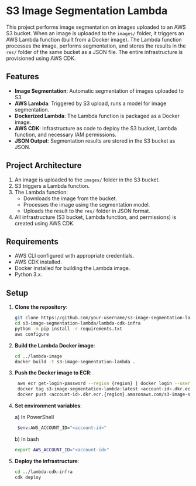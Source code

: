 # S3 Image Segmentation Lambda

This project performs image segmentation on images uploaded to an AWS S3 bucket. When an image is uploaded to the `images/` folder, it triggers an AWS Lambda function (built from a Docker image). The Lambda function processes the image, performs segmentation, and stores the results in the `res/` folder of the same bucket as a JSON file. The entire infrastructure is provisioned using AWS CDK.

## Features

- **Image Segmentation**: Automatic segmentation of images uploaded to S3.
- **AWS Lambda**: Triggered by S3 upload, runs a model for image segmentation.
- **Dockerized Lambda**: The Lambda function is packaged as a Docker image.
- **AWS CDK**: Infrastructure as code to deploy the S3 bucket, Lambda function, and necessary IAM permissions.
- **JSON Output**: Segmentation results are stored in the S3 bucket as JSON.

## Project Architecture

1. An image is uploaded to the `images/` folder in the S3 bucket.
2. S3 triggers a Lambda function.
3. The Lambda function:
   - Downloads the image from the bucket.
   - Processes the image using the segmentation model.
   - Uploads the result to the `res/` folder in JSON format.
4. All infrastructure (S3 bucket, Lambda function, and permissions) is created using AWS CDK.

## Requirements

- AWS CLI configured with appropriate credentials.
- AWS CDK installed.
- Docker installed for building the Lambda image.
- Python 3.x.

## Setup

1. **Clone the repository**:
   ```bash
   git clone https://github.com/your-username/s3-image-segmentation-lambda.git
   cd s3-image-segmentation-lambda/lambda-cdk-infra
   python -m pip install -r requirements.txt
   aws configure
    ```
2. **Build the Lambda Docker image**:
   ```bash
   cd ../lambda-image
   docker build -t s3-image-segmentation-lambda .
   ```
3. **Push the Docker image to ECR**:
   ```bash
    aws ecr get-login-password --region {region} | docker login --username AWS --password-stdin <account-id>.dkr.ecr.{region}.amazonaws.com
    docker tag s3-image-segmentation-lambda:latest <account-id>.dkr.ecr.{region}.amazonaws.com/s3-image-segmentation-lambda:latest
    docker push <account-id>.dkr.ecr.{region}.amazonaws.com/s3-image-segmentation-lambda:latest
    ```

4. **Set environment variables**:

   a) In PowerShell
   ```bash
    $env:AWS_ACCOUNT_ID="<account-id>"
    ```
   b) In bash
    ```bash
    export AWS_ACCOUNT_ID="<account-id>"
    ```
5. **Deploy the infrastructure**:
    ```bash
    cd ../lambda-cdk-infra
    cdk deploy
    ```
    
    
   
   
